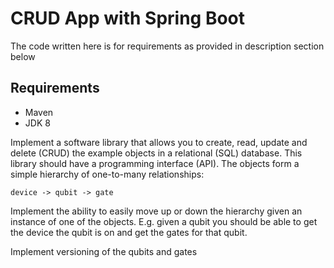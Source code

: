 # CRUD App with Spring Boot
The code written here is for requirements as provided in description section below

## Requirements

- Maven
- JDK 8

Implement a software library that allows you to create, read, update and delete (CRUD) the example objects in a relational (SQL) database.
This library should have a programming interface (API).
The objects form a simple hierarchy of one-to-many relationships: 

	device -> qubit -> gate

Implement the ability to easily move up or down the hierarchy given an instance of one of the objects.
E.g. given a qubit you should be able to get the device the qubit is on and get the gates for that qubit.

Implement versioning of the qubits and gates
